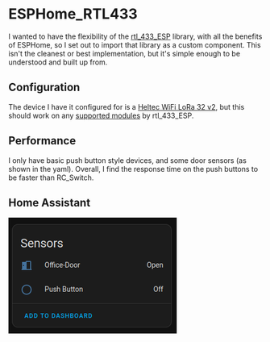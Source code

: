 # ESPHome_RTL433

I wanted to have the flexibility of the [rtl_433_ESP](https://github.com/NorthernMan54/rtl_433_ESP) library, with all the benefits of ESPHome, so I set out to import that library as a custom component.
This isn't the cleanest or best implementation, but it's simple enough to be understood and built up from.


## Configuration

The device I have it configured for is a [Heltec WiFi LoRa 32 v2](https://heltec.org/project/wifi-lora-32/), but this should work on any [supported modules](https://github.com/NorthernMan54/rtl_433_ESP#user-content-transceiver-modules-supported) by rtl_433_ESP.


## Performance

I only have basic push button style devices, and some door sensors (as shown in the yaml). Overall, I find the response time on the push buttons to be faster than RC_Switch.


## Home Assistant

![Sensors.png](assets/sensors.png)
